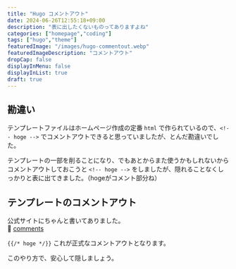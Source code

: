 ```yaml
---
title: "Hugo コメントアウト"
date: 2024-06-26T12:55:18+09:00
description: "表に出したくないものってありますよね"
categories: ["homepage","coding"]
tags: ["hugo","theme"]
featuredImage: "/images/hugo-commentout.webp"
featuredImageDescription: "コメントアウト"
dropCap: false
displayInMenu: false
displayInList: true
draft: true
---
```

## 勘違い

テンプレートファイルはホームページ作成の定番 `html` で作られているので、`<!-- hoge -->` でコメントアウトできると思っていましたが、とんだ勘違いでした。  

テンプレートの一部を削ることになり、でもあとからまた使うかもしれないからコメントアウトしておこうと `<!-- hoge -->` をしましたが、隠れることなくしっかりと表に出てきました。（hogeがコメント部分ね）  

## テンプレートのコメントアウト

公式サイトにちゃんと書いてありました。  
:link: [comments](https://gohugo.io/templates/introduction/#comments)  

`{{/* hoge */}}` これが正式なコメントアウトとなります。  

このやり方で、安心して隠しましょう。  
